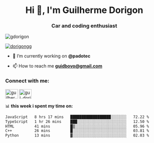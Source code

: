 <h1 align="center">Hi 👋, I'm Guilherme Dorigon</h1>
<h3 align="center">Car and coding enthusiast</h3>

<p align="left"> <img src="https://komarev.com/ghpvc/?username=gdorigon&label=Profile%20views&color=0e75b6&style=flat" alt="gdorigon" /> </p>

<p align="left"> <a href="https://twitter.com/dorigongg" target="blank"><img src="https://img.shields.io/twitter/follow/dorigongg?logo=twitter&style=for-the-badge" alt="dorigongg" /></a> </p>

- 🔭 I’m currently working on **@padotec**

- 📫 How to reach me **guidbovo@gmail.com**

<h3 align="left">Connect with me:</h3>
<p align="left">

<a href="https://linkedin.com/in/guilherme dorigon" target="blank"><img align="center" src="https://raw.githubusercontent.com/rahuldkjain/github-profile-readme-generator/master/src/images/icons/Social/linked-in-alt.svg" alt="guilherme dorigon" height="30" width="40" /></a>
<a href="https://instagram.com/gui_dorigon" target="blank"><img align="center" src="https://raw.githubusercontent.com/rahuldkjain/github-profile-readme-generator/master/src/images/icons/Social/instagram.svg" alt="gui_dorigon" height="30" width="40" /></a>
</p>

📊 **this week i spent my time on:**

<!--START_SECTION:waka-->

```txt
JavaScript   8 hrs 17 mins   ██████████████████░░░░░░░   72.22 %
TypeScript   1 hr 26 mins    ███░░░░░░░░░░░░░░░░░░░░░░   12.50 %
HTML         41 mins         █▒░░░░░░░░░░░░░░░░░░░░░░░   05.96 %
C++          26 mins         █░░░░░░░░░░░░░░░░░░░░░░░░   03.81 %
Python       13 mins         ▓░░░░░░░░░░░░░░░░░░░░░░░░   02.03 %
```

<!--END_SECTION:waka-->


